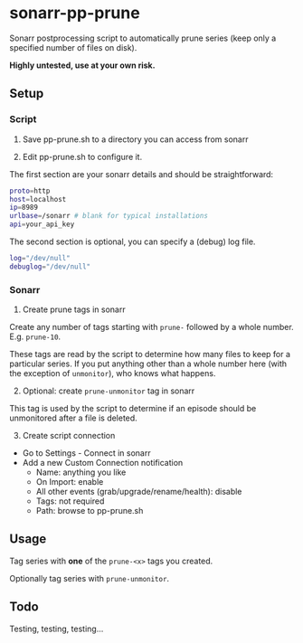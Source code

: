 # sonarr-pp-prune
Sonarr postprocessing script to automatically prune series (keep only a specified number of files on disk).

**Highly untested, use at your own risk.**

## Setup

### Script

1. Save pp-prune.sh to a directory you can access from sonarr

2. Edit pp-prune.sh to configure it.

The first section are your sonarr details and should be straightforward:
```bash
proto=http
host=localhost
ip=8989
urlbase=/sonarr # blank for typical installations
api=your_api_key
```

The second section is optional, you can specify a (debug) log file.
```bash
log="/dev/null" 
debuglog="/dev/null"
```

### Sonarr

1. Create prune tags in sonarr

Create any number of tags starting with `prune-` followed by a whole number. E.g. `prune-10`.

These tags are read by the script to determine how many files to keep for a particular series. If you put anything other than a whole number here (with the exception of `unmonitor`), who knows what happens.

2. Optional: create `prune-unmonitor` tag in sonarr

This tag is used by the script to determine if an episode should be unmonitored after a file is deleted.

3. Create script connection

- Go to Settings - Connect in sonarr
- Add a new Custom Connection notification
  - Name: anything you like
  - On Import: enable
  - All other events (grab/upgrade/rename/health): disable
  - Tags: not required
  - Path: browse to pp-prune.sh

## Usage

Tag series with **one** of the `prune-<x>` tags you created.

Optionally tag series with `prune-unmonitor`.

## Todo

Testing, testing, testing...